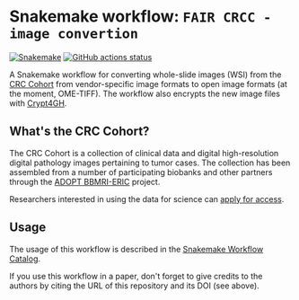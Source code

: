 # Snakemake workflow: `FAIR CRCC - image convertion`

[![Snakemake](https://img.shields.io/badge/snakemake-≥6.3.0-brightgreen.svg)](https://snakemake.github.io)
[![GitHub actions status](https://github.com/crs4/fair-crcc-img-convert/workflows/Tests/badge.svg?branch=main)](https://github.com/crs4/fair-crcc-img-convert/actions?query=branch%3Amain+workflow%3ATests)


A Snakemake workflow for converting whole-slide images (WSI) from the [CRC
Cohort](https://www.bbmri-eric.eu/scientific-collaboration/colorectal-cancer-cohort/)
from vendor-specific image formats to open image formats (at the moment,
OME-TIFF).  The workflow also encrypts the new image files with
[Crypt4GH](https://doi.org/10.1093/bioinformatics/btab087).


## What's the CRC Cohort?

The CRC Cohort is a collection of clinical data and digital high-resolution
digital pathology images pertaining to tumor cases.  The collection has been
assembled from a number of participating biobanks and other partners through the
[ADOPT BBMRI-ERIC](https://www.bbmri-eric.eu/scientific-collaboration/adopt-bbmri-eric/) project.

Researchers interested in using the data for science can [apply for
access](https://www.bbmri-eric.eu/services/access-policies/).


## Usage

The usage of this workflow is described in the [Snakemake Workflow Catalog](https://snakemake.github.io/snakemake-workflow-catalog/?usage=crs4%2Ffair-crcc-img-convert).

If you use this workflow in a paper, don't forget to give credits to the authors by citing the URL of this repository and its DOI (see above).
